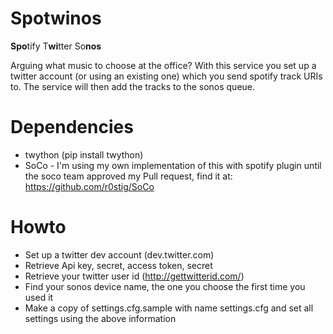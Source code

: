 Spotwinos
==================================
**Spo**tify T**wi**tter So**nos**

Arguing what music to choose at the office? With this service you set up a twitter account (or using an existing one) which you send spotify track URIs to. The service will then add the tracks to the sonos queue.


Dependencies
============
* twython (pip install twython)
* SoCo - I'm using my own implementation of this with spotify plugin until the soco team approved my Pull request, find it at: https://github.com/r0stig/SoCo

Howto
======
* Set up a twitter dev account (dev.twitter.com)
* Retrieve Api key, secret, access token, secret
* Retrieve your twitter user id (http://gettwitterid.com/)
* Find your sonos device name, the one you choose the first time you used it
* Make a copy of settings.cfg.sample with name settings.cfg and set all settings using the above information
